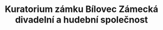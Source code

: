 ---
id: 8e4f6967-1a4c-49d5-8584-43211428dc8e
title: "Kuratorium zámku Bílovec Zámecká divadelní a hudební společnost"
price: 5000
year: 2016
description: "Tento příspěvek napomáhá k proměně bíloveckého zámku v kulturní centrum regionu, kde se konají nejrůznější vzdělávací a kulturní akce jako například výstavy, divadelní představení apod. Vystupování na zámku nebo na nádvoří s kulisou krásné zámecké budovy má jedinečnou atmosféru, a tak každoročně přitahuje mnoho diváků ze širokého okolí. Letošní projekt navazuje na více jak 300 letou tradici zámeckých představení a koncertů."
kouskovani: false
locationName: undefined
position:
  lng: 18.016494992850447
  lat: 49.7555714421134
---